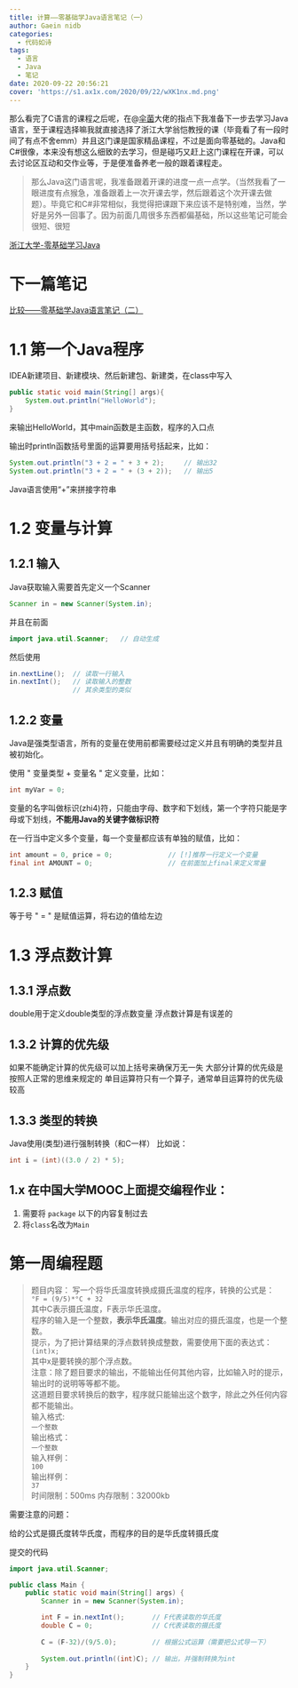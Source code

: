 ```yaml
---
title: 计算——零基础学Java语言笔记（一）
author: Gaein nidb
categories:
  - 代码如诗
tags:
  - 语言
  - Java
  - 笔记
date: 2020-09-22 20:56:21
cover: 'https://s1.ax1x.com/2020/09/22/wXK1nx.md.png'
---
```

那么看完了C语言的课程之后呢，在@[伞菌](https://farewell12345.github.io/)大佬的指点下我准备下一步去学习Java语言，至于课程选择嘛我就直接选择了浙江大学翁恺教授的课（毕竟看了有一段时间了有点不舍emm）并且这门课是国家精品课程，不过是面向零基础的。Java和C#很像，本来没有想这么细致的去学习，但是碰巧又赶上这门课程在开课，可以去讨论区互动和交作业等，于是便准备养老一般的跟着课程走。
<!--MORE-->

> 那么Java这门语言呢，我准备跟着开课的进度一点一点学。（当然我看了一眼进度有点猴急，准备跟着上一次开课去学，然后跟着这个次开课去做题）。毕竟它和C#非常相似，我觉得把课跟下来应该不是特别难，当然，学好是另外一回事了。因为前面几周很多东西都偏基础，所以这些笔记可能会很短、很短

[浙江大学-零基础学习Java](https://www.icourse163.org/learn/ZJU-9001)

# 下一篇笔记

[比较——零基础学Java语言笔记（二）](https://blog.gaein.cn/passages/Java-Note2-Compare/)

# 1.1 第一个Java程序

IDEA新建项目、新建模块、然后新建包、新建类，在class中写入

```java
public static void main(String[] args){
    System.out.println("HelloWorld");
}
```  

来输出HelloWorld，其中main函数是主函数，程序的入口点

输出时println函数括号里面的运算要用括号括起来，比如：

```java
System.out.println("3 + 2 = " + 3 + 2);     // 输出32
System.out.println("3 + 2 = " + (3 + 2));   // 输出5
```

Java语言使用“+”来拼接字符串

# 1.2 变量与计算

## 1.2.1 输入

Java获取输入需要首先定义一个Scanner

```java
Scanner in = new Scanner(System.in);
```

并且在前面

```java
import java.util.Scanner;   // 自动生成
```

然后使用

```java
in.nextLine();  // 读取一行输入
in.nextInt();   // 读取输入的整数
                // 其余类型的类似
```

## 1.2.2 变量

Java是强类型语言，所有的变量在使用前都需要经过定义并且有明确的类型并且被初始化。

使用 " 变量类型 + 变量名 " 定义变量，比如：

```java
int myVar = 0;
```

变量的名字叫做标识(zhi4)符，只能由字母、数字和下划线，第一个字符只能是字母或下划线，__不能用Java的关键字做标识符__


在一行当中定义多个变量，每一个变量都应该有单独的赋值，比如：

```java
int amount = 0, price = 0;              // [!]推荐一行定义一个变量
final int AMOUNT = 0;                   // 在前面加上final来定义常量
```

## 1.2.3 赋值

等于号 " = " 是赋值运算，将右边的值给左边

# 1.3 浮点数计算

## 1.3.1 浮点数

double用于定义double类型的浮点数变量
浮点数计算是有误差的

## 1.3.2 计算的优先级

如果不能确定计算的优先级可以加上括号来确保万无一失
大部分计算的优先级是按照人正常的思维来规定的
单目运算符只有一个算子，通常单目运算符的优先级较高

## 1.3.3 类型的转换

Java使用(类型)进行强制转换（和C一样）
比如说：
```java
int i = (int)((3.0 / 2) * 5);
```

## 1.x 在中国大学MOOC上面提交编程作业：

1. 需要将 `package` 以下的内容复制过去
2. 将`class`名改为`Main`

# 第一周编程题

> 题目内容：
写一个将华氏温度转换成摄氏温度的程序，转换的公式是：  
`°F = (9/5)*°C + 32`  
其中C表示摄氏温度，F表示华氏温度。  
程序的输入是一个整数，**表示华氏温度**。输出对应的摄氏温度，也是一个整数。  
提示，为了把计算结果的浮点数转换成整数，需要使用下面的表达式：  
`(int)x;`  
其中x是要转换的那个浮点数。  
注意：除了题目要求的输出，不能输出任何其他内容，比如输入时的提示，输出时的说明等等都不能。  
这道题目要求转换后的数字，程序就只能输出这个数字，除此之外任何内容都不能输出。  
输入格式:  
`一个整数`  
输出格式：  
`一个整数`  
输入样例：  
`100`  
输出样例：  
`37`  
时间限制：500ms 内存限制：32000kb

需要注意的问题：

给的公式是摄氏度转华氏度，而程序的目的是华氏度转摄氏度

提交的代码

```java
import java.util.Scanner;

public class Main {
    public static void main(String[] args) {
        Scanner in = new Scanner(System.in);

        int F = in.nextInt();       // F代表读取的华氏度
        double C = 0;               // C代表读取的摄氏度
        
        C = (F-32)/(9/5.0);         // 根据公式运算（需要把公式导一下）
        
        System.out.println((int)C); // 输出，并强制转换为int
    }
}
```